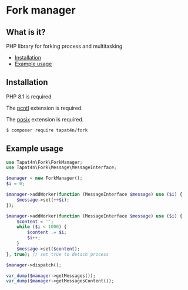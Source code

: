 # Fork manager

## What is it?

PHP library for forking process and multitasking

- [Installation](#installation)
- [Example usage](#example)

## Installation
PHP 8.1 is required

The [pcntl](http://php.net/pcntl) extension is required.

The [posix](http://php.net/posix) extension is required.

```bash
$ composer require tapat4n/fork
```

## Example usage
```php
use Tapat4n\Fork\ForkManager;
use Tapat4n\Fork\Message\MessageInterface;

$manager = new ForkManager();
$i = 0;

$manager->addWorker(function (MessageInterface $message) use ($i) {
    $message->set(++$i);
});

$manager->addWorker(function (MessageInterface $message) use ($i) {
    $content = '';
    while ($i < 1000) {
        $content .= $i;
        $i++;
    }
    $message->set($content);
}, true); // set true to detach process

$manager->dispatch();

var_dump($manager->getMessages());
var_dump($manager->getMessagesContent());

```

